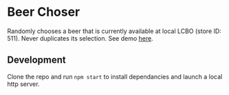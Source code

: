 # Beer Choser
Randomly chooses a beer that is currently available at local LCBO (store ID: 511). Never duplicates its selection.
See demo [here](http://rpavlovs.me/beer-chooser/).

## Development

Clone the repo and run `npm start` to install dependancies and launch a local http server.
